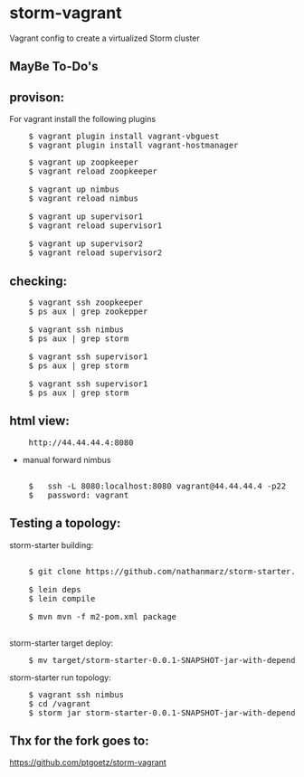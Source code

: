 storm-vagrant
=============

Vagrant config to create a virtualized Storm cluster

MayBe To-Do's
-------------

provison:
---------

For vagrant install the following plugins

<pre>
	$ vagrant plugin install vagrant-vbguest
	$ vagrant plugin install vagrant-hostmanager
</pre>

<pre>
	$ vagrant up zoopkeeper 
	$ vagrant reload zoopkeeper 

	$ vagrant up nimbus
	$ vagrant reload nimbus

	$ vagrant up supervisor1
	$ vagrant reload supervisor1

	$ vagrant up supervisor2
	$ vagrant reload supervisor2
</pre>

checking:
---------

<pre>
	$ vagrant ssh zoopkeeper
	$ ps aux | grep zookepper

	$ vagrant ssh nimbus
	$ ps aux | grep storm

	$ vagrant ssh supervisor1
	$ ps aux | grep storm

	$ vagrant ssh supervisor1
	$ ps aux | grep storm
</pre>

html view:
----------

<pre>
	http://44.44.44.4:8080
</pre>

* manual forward nimbus

<pre> 
	$ 	ssh -L 8080:localhost:8080 vagrant@44.44.44.4 -p22
	$ 	password: vagrant
</pre>

Testing a topology:
-------------------

storm-starter building:

<pre>

	$ git clone https://github.com/nathanmarz/storm-starter.git

	$ lein deps
	$ lein compile

	$ mvn mvn -f m2-pom.xml package

</pre>

storm-starter target deploy:

<pre>
	$ mv target/storm-starter-0.0.1-SNAPSHOT-jar-with-dependencies.jar /path/to/this/project/storm-vagrant
</pre>

storm-starter run topology:

<pre>
	$ vagrant ssh nimbus
	$ cd /vagrant
	$ storm jar storm-starter-0.0.1-SNAPSHOT-jar-with-dependencies.jar storm.starter.clj.word_count
</pre>


Thx for the fork goes to:
-------------------------

https://github.com/ptgoetz/storm-vagrant
